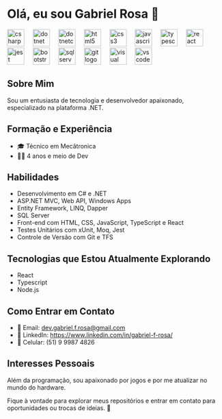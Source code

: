 # Olá, eu sou Gabriel Rosa 👋

<div align="left">
    <img src="https://cdn.jsdelivr.net/gh/devicons/devicon/icons/csharp/csharp-original.svg" height="40" alt="csharp logo"/>
    <img width="12" />    
    <img src="https://cdn.jsdelivr.net/gh/devicons/devicon/icons/dot-net/dot-net-original-wordmark.svg" height="40" alt="dotnet logo"/>
    <img width="12" />
    <img src="https://cdn.jsdelivr.net/gh/devicons/devicon/icons/dotnetcore/dotnetcore-original.svg" height="40" alt="dotnetcore logo"/>
    <img width="12" />
    <img src="https://cdn.jsdelivr.net/gh/devicons/devicon/icons/html5/html5-original.svg" height="40" alt="html5 logo"/>
    <img width="12" />
    <img src="https://cdn.jsdelivr.net/gh/devicons/devicon/icons/css3/css3-original.svg" height="40" alt="css3 logo"/>
    <img width="12" />    
    <img src="https://cdn.jsdelivr.net/gh/devicons/devicon/icons/javascript/javascript-original.svg" height="40" alt="javascript logo"/>
    <img width="12" />        
    <img src="https://cdn.jsdelivr.net/gh/devicons/devicon/icons/typescript/typescript-original.svg" height="40" alt="typescript logo"/>
    <img width="12" />    
    <img src="https://cdn.jsdelivr.net/gh/devicons/devicon/icons/react/react-original-wordmark.svg" height="40" alt="react logo"/>
    <img width="12" />  
    <img src="https://cdn.jsdelivr.net/gh/devicons/devicon/icons/jest/jest-plain.svg" height="40" alt="jest logo"/>
    <img width="12" />
    <img src="https://cdn.jsdelivr.net/gh/devicons/devicon/icons/bootstrap/bootstrap-original.svg" height="40" alt="bootstrap logo" />
    <img width="12" />    
    <img src="https://cdn.jsdelivr.net/gh/devicons/devicon/icons/microsoftsqlserver/microsoftsqlserver-plain-wordmark.svg" height="40" alt="sqlserver logo"/>
    <img width="12" />    
    <img src="https://cdn.jsdelivr.net/gh/devicons/devicon/icons/git/git-original-wordmark.svg" height="40" alt="git logo"/>
    <img width="12" />      
    <img src="https://cdn.jsdelivr.net/gh/devicons/devicon/icons/visualstudio/visualstudio-plain.svg" height="40" alt="visual studio logo"/>
    <img width="12" />
    <img src="https://cdn.jsdelivr.net/gh/devicons/devicon/icons/vscode/vscode-original-wordmark.svg" height="40" alt="vscode logo"/>
</div>

## Sobre Mim
Sou um entusiasta de tecnologia e desenvolvedor apaixonado, especializado na plataforma .NET.

## Formação e Experiência
- 🎓 Técnico em Mecâtronica
- 👨‍💻 4 anos e meio de Dev

## Habilidades
- Desenvolvimento em C# e .NET
- ASP.NET MVC, Web API, Windows Apps
- Entity Framework, LINQ, Dapper
- SQL Server
- Front-end com HTML, CSS, JavaScript, TypeScript e React
- Testes Unitários com xUnit, Moq, Jest
- Controle de Versão com Git e TFS

## Tecnologias que Estou Atualmente Explorando
- React
- Typescript
- Node.js

## Como Entrar em Contato
- 📧 Email: dev.gabriel.f.rosa@gmail.com
- 🔗 LinkedIn: https://www.linkedin.com/in/gabriel-f-rosa/
- 📱 Celular: (51) 9 9987 4826

## Interesses Pessoais
Além da programação, sou apaixonado por jogos e por me atualizar no mundo do hardware.

Fique à vontade para explorar meus repositórios e entrar em contato para oportunidades ou trocas de ideias. 🚀
